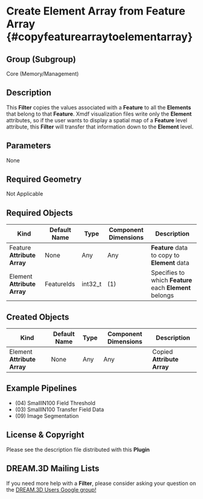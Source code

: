 Create Element Array from Feature Array {#copyfeaturearraytoelementarray}
=============

## Group (Subgroup) ##

Core (Memory/Management)

## Description ##

This **Filter** copies the values associated with a **Feature** to all the **Elements** that belong to that **Feature**.  Xmdf visualization files write only the **Element** attributes, so if the user wants to display a spatial map of a **Feature** level attribute, this **Filter** will transfer that information down to the **Element** level.

## Parameters ##

None

## Required Geometry ##

Not Applicable

## Required Objects ##

| Kind | Default Name | Type | Component Dimensions | Description |
|------|--------------|------|----------------------|-------------|
| Feature **Attribute Array**  | None | Any | Any | **Feature** data to copy to **Element** data  |
| Element **Attribute Array** | FeatureIds  | int32_t | (1) | Specifies to which **Feature** each **Element** belongs  |


## Created Objects ##

| Kind | Default Name | Type | Component Dimensions | Description |
|------|--------------|------|----------------------|-------------|
| Element **Attribute Array** | None | Any | Any | Copied **Attribute Array**  |


## Example Pipelines ##

+ (04) SmallIN100 Field Threshold
+ (03) SmallIN100 Transfer Field Data
+ (09) Image Segmentation

## License & Copyright ##

Please see the description file distributed with this **Plugin**

## DREAM.3D Mailing Lists ##

If you need more help with a **Filter**, please consider asking your question on the [DREAM.3D Users Google group!](https://groups.google.com/forum/?hl=en#!forum/dream3d-users)



